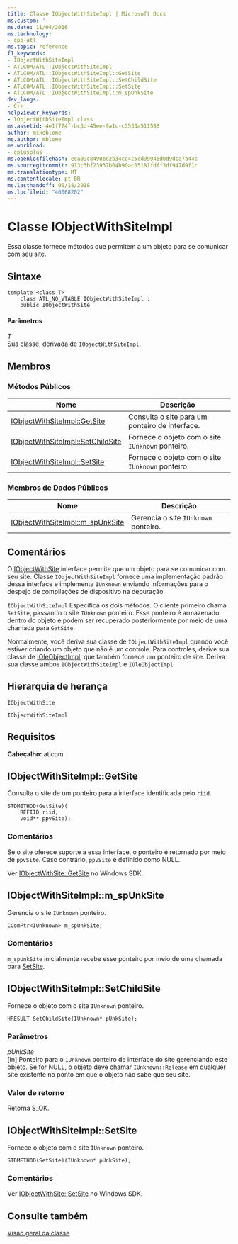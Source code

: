 ```yaml
---
title: Classe IObjectWithSiteImpl | Microsoft Docs
ms.custom: ''
ms.date: 11/04/2016
ms.technology:
- cpp-atl
ms.topic: reference
f1_keywords:
- IObjectWithSiteImpl
- ATLCOM/ATL::IObjectWithSiteImpl
- ATLCOM/ATL::IObjectWithSiteImpl::GetSite
- ATLCOM/ATL::IObjectWithSiteImpl::SetChildSite
- ATLCOM/ATL::IObjectWithSiteImpl::SetSite
- ATLCOM/ATL::IObjectWithSiteImpl::m_spUnkSite
dev_langs:
- C++
helpviewer_keywords:
- IObjectWithSiteImpl class
ms.assetid: 4e1f774f-bc3d-45ee-9a1c-c3533a511588
author: mikeblome
ms.author: mblome
ms.workload:
- cplusplus
ms.openlocfilehash: eea09c8490bd2b34cc4c5cd99946d0d9dca7a44c
ms.sourcegitcommit: 913c3bf23937b64b90ac05181fdff3df947d9f1c
ms.translationtype: MT
ms.contentlocale: pt-BR
ms.lasthandoff: 09/18/2018
ms.locfileid: "46068202"
---
```

# <a name="iobjectwithsiteimpl-class"></a>Classe IObjectWithSiteImpl

Essa classe fornece métodos que permitem a um objeto para se comunicar com seu site.

## <a name="syntax"></a>Sintaxe

```
template <class T>
    class ATL_NO_VTABLE IObjectWithSiteImpl :
    public IObjectWithSite
```

#### <a name="parameters"></a>Parâmetros

*T*<br/>
Sua classe, derivada de `IObjectWithSiteImpl`.

## <a name="members"></a>Membros

### <a name="public-methods"></a>Métodos Públicos

|Nome|Descrição|
|----------|-----------------|
|[IObjectWithSiteImpl::GetSite](#getsite)|Consulta o site para um ponteiro de interface.|
|[IObjectWithSiteImpl::SetChildSite](#setchildsite)|Fornece o objeto com o site `IUnknown` ponteiro.|
|[IObjectWithSiteImpl::SetSite](#setsite)|Fornece o objeto com o site `IUnknown` ponteiro.|

### <a name="public-data-members"></a>Membros de Dados Públicos

|Nome|Descrição|
|----------|-----------------|
|[IObjectWithSiteImpl::m_spUnkSite](#m_spunksite)|Gerencia o site `IUnknown` ponteiro.|

## <a name="remarks"></a>Comentários

O [IObjectWithSite](/windows/desktop/api/ocidl/nn-ocidl-iobjectwithsite) interface permite que um objeto para se comunicar com seu site. Classe `IObjectWithSiteImpl` fornece uma implementação padrão dessa interface e implementa `IUnknown` enviando informações para o despejo de compilações de dispositivo na depuração.

`IObjectWithSiteImpl` Especifica os dois métodos. O cliente primeiro chama `SetSite`, passando o site `IUnknown` ponteiro. Esse ponteiro é armazenado dentro do objeto e podem ser recuperado posteriormente por meio de uma chamada para `GetSite`.

Normalmente, você deriva sua classe de `IObjectWithSiteImpl` quando você estiver criando um objeto que não é um controle. Para controles, derive sua classe de [IOleObjectImpl](../../atl/reference/ioleobjectimpl-class.md), que também fornece um ponteiro de site. Deriva sua classe ambos `IObjectWithSiteImpl` e `IOleObjectImpl`.

## <a name="inheritance-hierarchy"></a>Hierarquia de herança

`IObjectWithSite`

`IObjectWithSiteImpl`

## <a name="requirements"></a>Requisitos

**Cabeçalho:** atlcom

##  <a name="getsite"></a>  IObjectWithSiteImpl::GetSite

Consulta o site de um ponteiro para a interface identificada pelo `riid`.

```
STDMETHOD(GetSite)(
    REFIID riid,
    void** ppvSite);
```

### <a name="remarks"></a>Comentários

Se o site oferece suporte a essa interface, o ponteiro é retornado por meio de `ppvSite`. Caso contrário, `ppvSite` é definido como NULL.

Ver [IObjectWithSite::GetSite](/windows/desktop/api/ocidl/nf-ocidl-iobjectwithsite-getsite) no Windows SDK.

##  <a name="m_spunksite"></a>  IObjectWithSiteImpl::m_spUnkSite

Gerencia o site `IUnknown` ponteiro.

```
CComPtr<IUnknown> m_spUnkSite;
```

### <a name="remarks"></a>Comentários

`m_spUnkSite` inicialmente recebe esse ponteiro por meio de uma chamada para [SetSite](#setsite).

##  <a name="setchildsite"></a>  IObjectWithSiteImpl::SetChildSite

Fornece o objeto com o site `IUnknown` ponteiro.

```
HRESULT SetChildSite(IUnknown* pUnkSite);
```

### <a name="parameters"></a>Parâmetros

*pUnkSite*<br/>
[in] Ponteiro para o `IUnknown` ponteiro de interface do site gerenciando este objeto. Se for NULL, o objeto deve chamar `IUnknown::Release` em qualquer site existente no ponto em que o objeto não sabe que seu site.

### <a name="return-value"></a>Valor de retorno

Retorna S_OK.

##  <a name="setsite"></a>  IObjectWithSiteImpl::SetSite

Fornece o objeto com o site `IUnknown` ponteiro.

```
STDMETHOD(SetSite)(IUnknown* pUnkSite);
```

### <a name="remarks"></a>Comentários

Ver [IObjectWithSite::SetSite](/windows/desktop/api/ocidl/nf-ocidl-iobjectwithsite-setsite) no Windows SDK.

## <a name="see-also"></a>Consulte também

[Visão geral da classe](../../atl/atl-class-overview.md)
